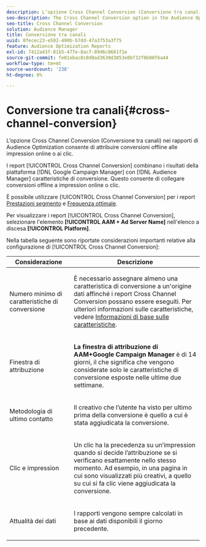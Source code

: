 ```yaml
---
description: L’opzione Cross Channel Conversion (Conversione tra canali) nei rapporti di Audience Optimization consente di attribuire conversioni offline alle impression online o ai clic.
seo-description: The Cross Channel Conversion option in the Audience Optimization reports allows you to attribute offline conversions to served online impressions or clicks.
seo-title: Cross Channel Conversion
solution: Audience Manager
title: Conversione tra canali
uuid: 0fecec23-e502-490b-b7dd-47a3753a3f75
feature: Audience Optimization Reports
exl-id: 7412a43f-81b5-477e-8acf-89d6c8661f1e
source-git-commit: fe01ebac8c0d0ad3630d3853e0bf32f0b00f6a44
workflow-type: tm+mt
source-wordcount: '238'
ht-degree: 0%

---
```


# Conversione tra canali{#cross-channel-conversion}

L’opzione Cross Channel Conversion (Conversione tra canali) nei rapporti di Audience Optimization consente di attribuire conversioni offline alle impression online o ai clic.

I report [!UICONTROL Cross Channel Conversion] combinano i risultati della piattaforma [!DNL Google Campaign Manager] con [!DNL Audience Manager] caratteristiche di conversione. Questo consente di collegare conversioni offline a impression online o clic.

È possibile utilizzare [!UICONTROL Cross Channel Conversion] per i report [Prestazioni segmento](../../../reporting/audience-optimization-reports/aor-advertisers/segment-performance.md) e [Frequenza ottimale](../../../reporting/audience-optimization-reports/aor-advertisers/optimal-frequency.md).

Per visualizzare i report [!UICONTROL Cross Channel Conversion], selezionare l&#39;elemento **[!UICONTROL AAM + Ad Server Name]** nell&#39;elenco a discesa **[!UICONTROL Platform]**.

Nella tabella seguente sono riportate considerazioni importanti relative alla configurazione di [!UICONTROL Cross Channel Conversion]:

<table id="table_62590B4AB7624B619EC9AA8FF89722C9"> 
 <thead> 
  <tr> 
   <th class="entry"> Considerazione </th> 
   <th class="entry"> Descrizione </th> 
  </tr> 
 </thead>
 <tbody> 
  <tr> 
   <td colname="col01"> <p>Numero minimo di caratteristiche di conversione </p> </td> 
   <td colname="col1"> <p>È necessario assegnare almeno una caratteristica di conversione a un'origine dati affinché i report <span class="wintitle"> Cross Channel Conversion</span> possano essere eseguiti. Per ulteriori informazioni sulle caratteristiche, vedere <a href="../../../features/traits/create-onboarded-rule-based-traits.md"> Informazioni di base sulle caratteristiche</a>. </p> </td> 
  </tr>
  <tr> 
   <td> <p>Finestra di attribuzione </p> </td> 
   <td> <p> <b><span class="uicontrol"> La finestra di attribuzione di AAM+Google Campaign Manager</span></b> è di 14 giorni, il che significa che vengono considerate solo le caratteristiche di conversione esposte nelle ultime due settimane. </p> </td> 
  </tr> 
  <tr> 
   <td> <p>Metodologia di ultimo contatto </p> </td> 
   <td> <p>Il creativo che l’utente ha visto per ultimo prima della conversione è quello a cui è stata aggiudicata la conversione. </p> </td> 
  </tr> 
  <tr> 
   <td> <p>Clic e impression </p> </td> 
   <td> <p>Un clic ha la precedenza su un’impression quando si decide l’attribuzione se si verificano esattamente nello stesso momento. Ad esempio, in una pagina in cui sono visualizzati più creativi, a quello su cui si fa clic viene aggiudicata la conversione. </p> </td> 
  </tr> 
  <tr> 
   <td> <p>Attualità dei dati </p> </td> 
   <td> <p>I rapporti vengono sempre calcolati in base ai dati disponibili il giorno precedente. </p> </td> 
  </tr> 
 </tbody> 
</table>
